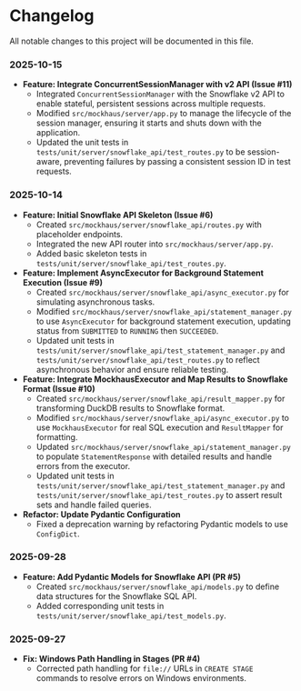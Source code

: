# Changelog

All notable changes to this project will be documented in this file.

### 2025-10-15

- **Feature: Integrate ConcurrentSessionManager with v2 API (Issue #11)**
  - Integrated `ConcurrentSessionManager` with the Snowflake v2 API to enable stateful, persistent sessions across multiple requests.
  - Modified `src/mockhaus/server/app.py` to manage the lifecycle of the session manager, ensuring it starts and shuts down with the application.
  - Updated the unit tests in `tests/unit/server/snowflake_api/test_routes.py` to be session-aware, preventing failures by passing a consistent session ID in test requests.

### 2025-10-14

- **Feature: Initial Snowflake API Skeleton (Issue #6)**
  - Created `src/mockhaus/server/snowflake_api/routes.py` with placeholder endpoints.
  - Integrated the new API router into `src/mockhaus/server/app.py`.
  - Added basic skeleton tests in `tests/unit/server/snowflake_api/test_routes.py`.
- **Feature: Implement AsyncExecutor for Background Statement Execution (Issue #9)**
  - Created `src/mockhaus/server/snowflake_api/async_executor.py` for simulating asynchronous tasks.
  - Modified `src/mockhaus/server/snowflake_api/statement_manager.py` to use `AsyncExecutor` for background statement execution, updating status from `SUBMITTED` to `RUNNING` then `SUCCEEDED`.
  - Updated unit tests in `tests/unit/server/snowflake_api/test_statement_manager.py` and `tests/unit/server/snowflake_api/test_routes.py` to reflect asynchronous behavior and ensure reliable testing.
- **Feature: Integrate MockhausExecutor and Map Results to Snowflake Format (Issue #10)**
  - Created `src/mockhaus/server/snowflake_api/result_mapper.py` for transforming DuckDB results to Snowflake format.
  - Modified `src/mockhaus/server/snowflake_api/async_executor.py` to use `MockhausExecutor` for real SQL execution and `ResultMapper` for formatting.
  - Updated `src/mockhaus/server/snowflake_api/statement_manager.py` to populate `StatementResponse` with detailed results and handle errors from the executor.
  - Updated unit tests in `tests/unit/server/snowflake_api/test_statement_manager.py` and `tests/unit/server/snowflake_api/test_routes.py` to assert result sets and handle failed queries.
- **Refactor: Update Pydantic Configuration**
  - Fixed a deprecation warning by refactoring Pydantic models to use `ConfigDict`.

### 2025-09-28

- **Feature: Add Pydantic Models for Snowflake API (PR #5)**
  - Created `src/mockhaus/server/snowflake_api/models.py` to define data structures for the Snowflake SQL API.
  - Added corresponding unit tests in `tests/unit/server/snowflake_api/test_models.py`.

### 2025-09-27

- **Fix: Windows Path Handling in Stages (PR #4)**
  - Corrected path handling for `file://` URLs in `CREATE STAGE` commands to resolve errors on Windows environments.